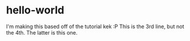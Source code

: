 # hello-world
I'm making this based off of the tutorial kek :P
This is the 3rd line, but not the 4th.
The latter is this one.
